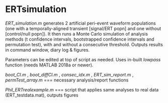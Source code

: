 # ERTsimulation

*ERT_simulation.m* generates 2 artificial peri-event waveform populations (one with a temporally-aligned transient [signal/ERT popn] and one without [control/null popn]). It then runs a Monte Carlo simulation of analysis methods (t confidence intervals, bootstrapped confidence intervals and permutation test), with and without a consecutive threshold. Outputs results in command window, diary log & figures.

Parameters can be edited at top of script as needed. Uses in-built *lowpass* function (needs MATLAB 2018a or newer).

*boot_CI.m* , *boot_diffCI.m* , *consec_idx.m* , *ERT_sim_report.m* , *permTest_array.m* === necessary analysis/report functions 

*Phil_ERTrealexample.m* === script that applies same analyses to real data (ERT_testdata.mat), outputs figures
